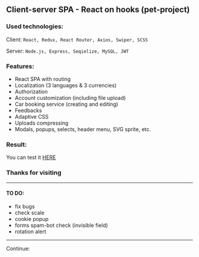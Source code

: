 ## Client-server SPA - React on hooks (pet-project)

### Used technologies:
Client:
`React, Redux, React Router, Axios, Swiper, SCSS`

Server:
`Node.js, Express, Seqielize, MySQL, JWT`

### Features:
- React SPA with routing
- Localization (3 languages & 3 currencies)
- Authorization
- Account customization (including file upload)
- Car booking service (creating and editing)
- Feedbacks
- Adaptive CSS
- Uploads compressing
- Modals, popups, selects, header menu, SVG sprite, etc.

### Result:
You can test it [HERE](https://kaa88.alwaysdata.net/react_car_rental)

### Thanks for visiting

---

#### TO DO:
- fix bugs
- check scale
- cookie popup
- forms spam-bot check (invisible field)
- rotation alert

---

Continue:
